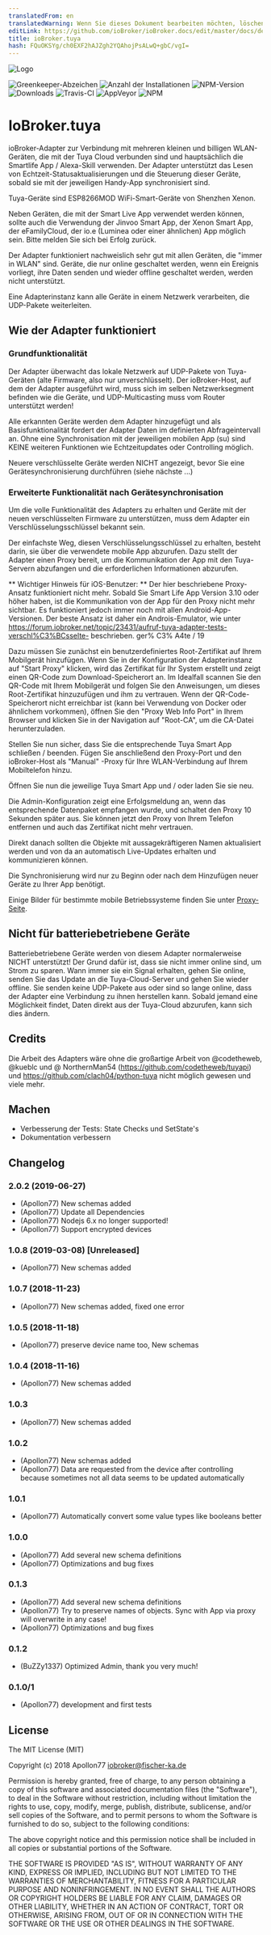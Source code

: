 ```yaml
---
translatedFrom: en
translatedWarning: Wenn Sie dieses Dokument bearbeiten möchten, löschen Sie bitte das Feld "translationsFrom". Andernfalls wird dieses Dokument automatisch erneut übersetzt
editLink: https://github.com/ioBroker/ioBroker.docs/edit/master/docs/de/adapterref/iobroker.tuya/README.md
title: ioBroker.tuya
hash: FQuOKSYg/ch0EXF2hAJZgh2YQAhojPsALwQ+gbC/vgI=
---
```

![Logo](../../../en/adapterref/iobroker.tuya/admin/tuya.png)

![Greenkeeper-Abzeichen](https://badges.greenkeeper.io/Apollon77/ioBroker.tuya.svg)
![Anzahl der Installationen](http://iobroker.live/badges/tuya-stable.svg)
![NPM-Version](http://img.shields.io/npm/v/iobroker.tuya.svg)
![Downloads](https://img.shields.io/npm/dm/iobroker.tuya.svg)
![Travis-CI](http://img.shields.io/travis/Apollon77/ioBroker.tuya/master.svg)
![AppVeyor](https://ci.appveyor.com/api/projects/status/github/Apollon77/ioBroker.tuya?branch=master&svg=true)
![NPM](https://nodei.co/npm/iobroker.tuya.png?downloads=true)

# IoBroker.tuya
ioBroker-Adapter zur Verbindung mit mehreren kleinen und billigen WLAN-Geräten, die mit der Tuya Cloud verbunden sind und hauptsächlich die Smartlife App / Alexa-Skill verwenden. Der Adapter unterstützt das Lesen von Echtzeit-Statusaktualisierungen und die Steuerung dieser Geräte, sobald sie mit der jeweiligen Handy-App synchronisiert sind.

Tuya-Geräte sind ESP8266MOD WiFi-Smart-Geräte von Shenzhen Xenon.

Neben Geräten, die mit der Smart Live App verwendet werden können, sollte auch die Verwendung der Jinvoo Smart App, der Xenon Smart App, der eFamilyCloud, der io.e (Luminea oder einer ähnlichen) App möglich sein. Bitte melden Sie sich bei Erfolg zurück.

Der Adapter funktioniert nachweislich sehr gut mit allen Geräten, die "immer in WLAN" sind. Geräte, die nur online geschaltet werden, wenn ein Ereignis vorliegt, ihre Daten senden und wieder offline geschaltet werden, werden nicht unterstützt.

Eine Adapterinstanz kann alle Geräte in einem Netzwerk verarbeiten, die UDP-Pakete weiterleiten.

## Wie der Adapter funktioniert
### Grundfunktionalität
Der Adapter überwacht das lokale Netzwerk auf UDP-Pakete von Tuya-Geräten (alte Firmware, also nur unverschlüsselt). Der ioBroker-Host, auf dem der Adapter ausgeführt wird, muss sich im selben Netzwerksegment befinden wie die Geräte, und UDP-Multicasting muss vom Router unterstützt werden!

Alle erkannten Geräte werden dem Adapter hinzugefügt und als Basisfunktionalität fordert der Adapter Daten im definierten Abfrageintervall an. Ohne eine Synchronisation mit der jeweiligen mobilen App (su) sind KEINE weiteren Funktionen wie Echtzeitupdates oder Controlling möglich.

Neuere verschlüsselte Geräte werden NICHT angezeigt, bevor Sie eine Gerätesynchronisierung durchführen (siehe nächste ...)

### Erweiterte Funktionalität nach Gerätesynchronisation
Um die volle Funktionalität des Adapters zu erhalten und Geräte mit der neuen verschlüsselten Firmware zu unterstützen, muss dem Adapter ein Verschlüsselungsschlüssel bekannt sein.

Der einfachste Weg, diesen Verschlüsselungsschlüssel zu erhalten, besteht darin, sie über die verwendete mobile App abzurufen. Dazu stellt der Adapter einen Proxy bereit, um die Kommunikation der App mit den Tuya-Servern abzufangen und die erforderlichen Informationen abzurufen.

** Wichtiger Hinweis für iOS-Benutzer: ** Der hier beschriebene Proxy-Ansatz funktioniert nicht mehr. Sobald Sie Smart Life App Version 3.10 oder höher haben, ist die Kommunikation von der App für den Proxy nicht mehr sichtbar. Es funktioniert jedoch immer noch mit allen Android-App-Versionen. Der beste Ansatz ist daher ein Androis-Emulator, wie unter https://forum.iobroker.net/topic/23431/aufruf-tuya-adapter-tests-verschl%C3%BCsselte- beschrieben. ger% C3% A4te / 19

Dazu müssen Sie zunächst ein benutzerdefiniertes Root-Zertifikat auf Ihrem Mobilgerät hinzufügen.
Wenn Sie in der Konfiguration der Adapterinstanz auf "Start Proxy" klicken, wird das Zertifikat für Ihr System erstellt und zeigt einen QR-Code zum Download-Speicherort an. Im Idealfall scannen Sie den QR-Code mit Ihrem Mobilgerät und folgen Sie den Anweisungen, um dieses Root-Zertifikat hinzuzufügen und ihm zu vertrauen.
Wenn der QR-Code-Speicherort nicht erreichbar ist (kann bei Verwendung von Docker oder ähnlichem vorkommen), öffnen Sie den "Proxy Web Info Port" in Ihrem Browser und klicken Sie in der Navigation auf "Root-CA", um die CA-Datei herunterzuladen.

Stellen Sie nun sicher, dass Sie die entsprechende Tuya Smart App schließen / beenden.
Fügen Sie anschließend den Proxy-Port und den ioBroker-Host als "Manual" -Proxy für Ihre WLAN-Verbindung auf Ihrem Mobiltelefon hinzu.

Öffnen Sie nun die jeweilige Tuya Smart App und / oder laden Sie sie neu.

Die Admin-Konfiguration zeigt eine Erfolgsmeldung an, wenn das entsprechende Datenpaket empfangen wurde, und schaltet den Proxy 10 Sekunden später aus. Sie können jetzt den Proxy von Ihrem Telefon entfernen und auch das Zertifikat nicht mehr vertrauen.

Direkt danach sollten die Objekte mit aussagekräftigeren Namen aktualisiert werden und von da an automatisch Live-Updates erhalten und kommunizieren können.

Die Synchronisierung wird nur zu Beginn oder nach dem Hinzufügen neuer Geräte zu Ihrer App benötigt.

Einige Bilder für bestimmte mobile Betriebssysteme finden Sie unter [Proxy-Seite](PROXY.md).

## Nicht für batteriebetriebene Geräte
Batteriebetriebene Geräte werden von diesem Adapter normalerweise NICHT unterstützt! Der Grund dafür ist, dass sie nicht immer online sind, um Strom zu sparen. Wann immer sie ein Signal erhalten, gehen Sie online, senden Sie das Update an die Tuya-Cloud-Server und gehen Sie wieder offline. Sie senden keine UDP-Pakete aus oder sind so lange online, dass der Adapter eine Verbindung zu ihnen herstellen kann.
Sobald jemand eine Möglichkeit findet, Daten direkt aus der Tuya-Cloud abzurufen, kann sich dies ändern.

## Credits
Die Arbeit des Adapters wäre ohne die großartige Arbeit von @codetheweb, @kueblc und @ NorthernMan54 (https://github.com/codetheweb/tuyapi) und https://github.com/clach04/python-tuya nicht möglich gewesen und viele mehr.

## Machen
* Verbesserung der Tests: State Checks und SetState's
* Dokumentation verbessern

## Changelog

### 2.0.2 (2019-06-27)
* (Apollon77) New schemas added
* (Apollon77) Update all Dependencies
* (Apollon77) Nodejs 6.x no longer supported!
* (Apollon77) Support encrypted devices

### 1.0.8 (2019-03-08) [Unreleased]
* (Apollon77) New schemas added

### 1.0.7 (2018-11-23)
* (Apollon77) New schemas added, fixed one error

### 1.0.5 (2018-11-18)
* (Apollon77) preserve device name too, New schemas

### 1.0.4 (2018-11-16)
* (Apollon77) New schemas added

### 1.0.3
* (Apollon77) New schemas added

### 1.0.2
* (Apollon77) New schemas added
* (Apollon77) Data are requested from the device after controlling because sometimes not all data seems to be updated automatically

### 1.0.1
* (Apollon77) Automatically convert some value types like booleans better

### 1.0.0
* (Apollon77) Add several new schema definitions
* (Apollon77) Optimizations and bug fixes

### 0.1.3
* (Apollon77) Add several new schema definitions
* (Apollon77) Try to preserve names of objects. Sync with App via proxy will overwrite in any case!
* (Apollon77) Optimizations and bug fixes

### 0.1.2
* (BuZZy1337) Optimized Admin, thank you very much!

### 0.1.0/1
* (Apollon77) development and first tests

## License

The MIT License (MIT)

Copyright (c) 2018 Apollon77 <iobroker@fischer-ka.de>

Permission is hereby granted, free of charge, to any person obtaining a copy
of this software and associated documentation files (the "Software"), to deal
in the Software without restriction, including without limitation the rights
to use, copy, modify, merge, publish, distribute, sublicense, and/or sell
copies of the Software, and to permit persons to whom the Software is
furnished to do so, subject to the following conditions:

The above copyright notice and this permission notice shall be included in all
copies or substantial portions of the Software.

THE SOFTWARE IS PROVIDED "AS IS", WITHOUT WARRANTY OF ANY KIND, EXPRESS OR
IMPLIED, INCLUDING BUT NOT LIMITED TO THE WARRANTIES OF MERCHANTABILITY,
FITNESS FOR A PARTICULAR PURPOSE AND NONINFRINGEMENT. IN NO EVENT SHALL THE
AUTHORS OR COPYRIGHT HOLDERS BE LIABLE FOR ANY CLAIM, DAMAGES OR OTHER
LIABILITY, WHETHER IN AN ACTION OF CONTRACT, TORT OR OTHERWISE, ARISING FROM,
OUT OF OR IN CONNECTION WITH THE SOFTWARE OR THE USE OR OTHER DEALINGS IN THE
SOFTWARE.